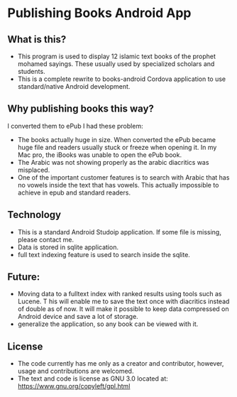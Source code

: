 
Publishing Books Android App
=============================


What is this?
-------------
* This program is used to display 12 islamic text books of the prophet mohamed sayings. These usually 
 used by specialized scholars and students.
* This is a complete rewrite to books-android Cordova application to use standard/native Android development.  
 


Why publishing books this way?
-------------------------------
I converted them to ePub I had these problem:
 * The books actually huge in size. When converted the ePub became huge file and readers usually stuck or freeze when opening it. 
 In my Mac pro, the iBooks was unable to open the ePub book.
 * The Arabic was not showing properly as the arabic diacritics was misplaced.
 * One of the important customer features is to search with Arabic that has no vowels inside 
 the text that has vowels. This actually impossible to achieve in epub and standard readers. 
 


Technology
----------

* This is a standard Android Studoip application. If some file is missing, please contact me.
* Data is stored in sqlite application.
* full text indexing feature is used to search inside the sqlite.


Future:
--------
* Moving data to a fulltext index with ranked results using tools such as Lucene. T
his will enable me to save the text once with diacritics instead of double as of now.
It will make it possible to keep data compressed on Android device and save a lot of storage.
* generalize the application, so any book can be viewed with it.  


License
--------
* The code currently has me only as a creator and contributor, however, usage and contributions are welcomed.
* The text and code is license as GNU 3.0 located at: https://www.gnu.org/copyleft/gpl.html

